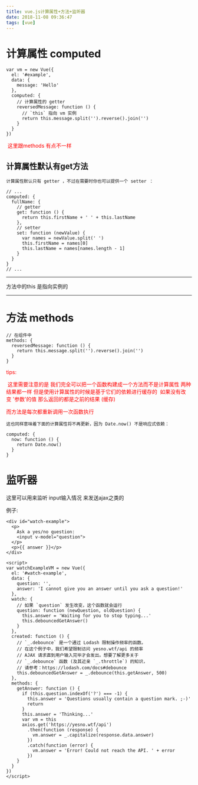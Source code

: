 ```yaml
---
title: vue.js计算属性+方法+监听器
date: 2018-11-08 09:36:47
tags: [vue]
---
```

# 计算属性 computed

```script
var vm = new Vue({
  el: '#example',
  data: {
    message: 'Hello'
  },
  computed: {
    // 计算属性的 getter
    reversedMessage: function () {
      // `this` 指向 vm 实例
      return this.message.split('').reverse().join('')
    }
  }
})
```

​     <font color="red">这里跟methods 有点不一样 </font>

<!--more-->

## 计算属性默认有get方法



```script
计算属性默认只有 getter ，不过在需要时你也可以提供一个 setter ：

// ...
computed: {
  fullName: {
    // getter
    get: function () {
      return this.firstName + ' ' + this.lastName
    },
    // setter
    set: function (newValue) {
      var names = newValue.split(' ')
      this.firstName = names[0]
      this.lastName = names[names.length - 1]
    }
  }
}
// ...
```



---

 方法中的this 是指向实例的

---

  

# 方法 methods

```script
// 在组件中
methods: {
  reversedMessage: function () {
    return this.message.split('').reverse().join('')
  }
}
```

<font color="red">tips: </font>  

<font color="red"> 这里需要注意的是 我们完全可以把一个函数构建成一个方法而不是计算属性 两种结果都一样 但是使用计算属性的时候是基于它们的依赖进行缓存的  如果没有改变 '参数'的值 那么返回的都是之前的结果 (缓存)    

而方法是每次都重新调用一次函数执行</font>  



```script
这也同样意味着下面的计算属性将不再更新，因为 Date.now() 不是响应式依赖：

computed: {
  now: function () {
    return Date.now()
  }
}
```

# 监听器

 这里可以用来监听 input输入情况 来发送ajax之类的



例子:

```script
<div id="watch-example">
  <p>
    Ask a yes/no question:
    <input v-model="question">
  </p>
  <p>{{ answer }}</p>
</div>

<script>
var watchExampleVM = new Vue({
  el: '#watch-example',
  data: {
    question: '',
    answer: 'I cannot give you an answer until you ask a question!'
  },
  watch: {
    // 如果 `question` 发生改变，这个函数就会运行
    question: function (newQuestion, oldQuestion) {
      this.answer = 'Waiting for you to stop typing...'
      this.debouncedGetAnswer()
    }
  },
  created: function () {
    // `_.debounce` 是一个通过 Lodash 限制操作频率的函数。
    // 在这个例子中，我们希望限制访问 yesno.wtf/api 的频率
    // AJAX 请求直到用户输入完毕才会发出。想要了解更多关于
    // `_.debounce` 函数 (及其近亲 `_.throttle`) 的知识，
    // 请参考：https://lodash.com/docs#debounce
    this.debouncedGetAnswer = _.debounce(this.getAnswer, 500)
  },
  methods: {
    getAnswer: function () {
      if (this.question.indexOf('?') === -1) {
        this.answer = 'Questions usually contain a question mark. ;-)'
        return
      }
      this.answer = 'Thinking...'
      var vm = this
      axios.get('https://yesno.wtf/api')
        .then(function (response) {
          vm.answer = _.capitalize(response.data.answer)
        })
        .catch(function (error) {
          vm.answer = 'Error! Could not reach the API. ' + error
        })
    }
  }
})
</script>

```

